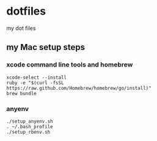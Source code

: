 dotfiles
========

my dot files

## my Mac setup steps

### xcode command line tools and homebrew

```
xcode-select --install
ruby -e "$(curl -fsSL https://raw.github.com/Homebrew/homebrew/go/install)"
brew bundle
```

### anyenv

```
./setup_anyenv.sh
. ~/.bash_profile
./setup_rbenv.sh
```
